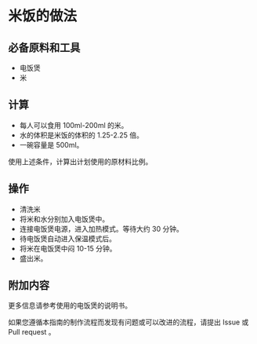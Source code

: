 # 米饭的做法

## 必备原料和工具

* 电饭煲
* 米

## 计算

* 每人可以食用 100ml-200ml 的米。
* 水的体积是米饭的体积的 1.25-2.25 倍。
* 一碗容量是 500ml。

使用上述条件，计算出计划使用的原材料比例。

## 操作

* 清洗米
* 将米和水分别加入电饭煲中。
* 连接电饭煲电源，进入加热模式。等待大约 30 分钟。
* 待电饭煲自动进入保温模式后。
* 将米在电饭煲中闷 10-15 分钟。
* 盛出米。

## 附加内容

更多信息请参考使用的电饭煲的说明书。

如果您遵循本指南的制作流程而发现有问题或可以改进的流程，请提出 Issue 或 Pull request 。
